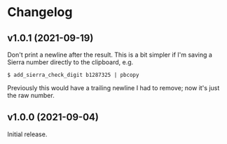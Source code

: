 # Changelog

## v1.0.1 (2021-09-19)

Don't print a newline after the result.
This is a bit simpler if I'm saving a Sierra number directly to the clipboard, e.g.

```console
$ add_sierra_check_digit b1287325 | pbcopy
```

Previously this would have a trailing newline I had to remove; now it's just the raw number.

## v1.0.0 (2021-09-04)

Initial release.
